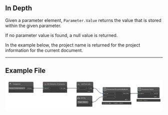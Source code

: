 ## In Depth
Given a parameter element, `Parameter.Value` returns the value that is stored within the given parameter.

If no parameter value is found, a null value is returned.

In the example below, the project name is returned for the project information for the current document.
___
## Example File

![Parameter.Value](./Revit.Elements.Parameter.Value_img.jpg)